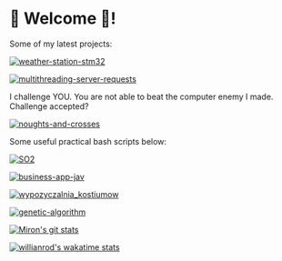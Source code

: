 # 🚀 Welcome 🚀!
Some of my latest projects:

[![weather-station-stm32](https://github-readme-stats.vercel.app/api/pin/?username=sevelantis&repo=weather-station-stm32&theme=cobalt&show_owner=true)](https://github.com/Sevelantis/weather-station-stm32/)

[![multithreading-server-requests](https://github-readme-stats.vercel.app/api/pin/?username=sevelantis&repo=multithreading-server-requests&theme=cobalt&show_owner=true)](https://github.com/Sevelantis/multithreading-server-requests)

I challenge YOU. You are not able to beat the computer enemy I made. Challenge accepted?

[![noughts-and-crosses](https://github-readme-stats.vercel.app/api/pin/?username=sevelantis&repo=noughts-and-crosses&theme=cobalt&show_owner=true)](https://github.com/Sevelantis/noughts-and-crosses)

Some useful practical bash scripts below:

[![SO2](https://github-readme-stats.vercel.app/api/pin/?username=sevelantis&repo=SO2&theme=cobalt&show_owner=true)](https://github.com/Sevelantis/SO2)

[![business-app-jav](https://github-readme-stats.vercel.app/api/pin/?username=sevelantis&repo=business-app-java&theme=cobalt&show_owner=true)](https://github.com/Sevelantis/business-app-java)

[![wypozyczalnia_kostiumow](https://github-readme-stats.vercel.app/api/pin/?username=Agstarte&repo=wypozyczalnia_kostiumow&theme=cobalt&show_owner=true)](https://github.com/Agstarte/wypozyczalnia_kostiumow/)

[![genetic-algorithm](https://github-readme-stats.vercel.app/api/pin/?username=sevelantis&repo=genetic-algorithm&theme=cobalt&show_owner=true)](https://github.com/Sevelantis/genetic-algorithm)

[![Miron's git stats](https://github-readme-stats.vercel.app/api?username=sevelantis&hide=stars,prs,issues&count_private=true&show_icons=true&theme=cobalt&include_all_commits=true&line_height=30)](https://github.com/sevelantis)

[![willianrod's wakatime stats](https://github-readme-stats.vercel.app/api/wakatime?username=sevelantis)](https://github.com/anuraghazra/github-readme-stats)


